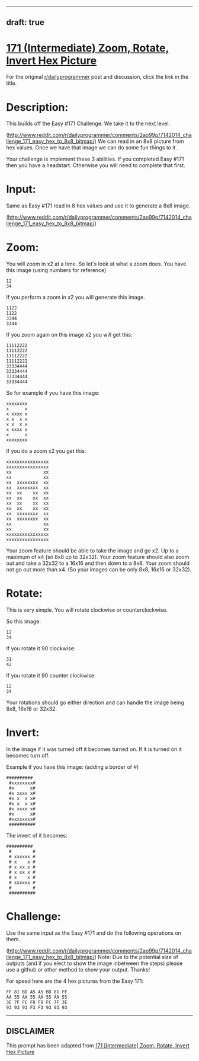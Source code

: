 ---
draft: true
----

# [171 (Intermediate) Zoom, Rotate, Invert Hex Picture](https://www.reddit.com/r/dailyprogrammer/comments/2avd5i/7162014_challenge_171_intermediate_zoom_rotate/)

For the original [r/dailyprogrammer](https://www.reddit.com/r/dailyprogrammer/) post and discussion, click the link in the title.

# Description:
This builds off the Easy #171 Challenge. We take it to the next level.

(http://www.reddit.com/r/dailyprogrammer/comments/2ao99p/7142014_challenge_171_easy_hex_to_8x8_bitmap/)
We can read in an 8x8 picture from hex values. Once we have that image we can do some fun things to it.

Your challenge is implement these 3 abilities. If you completed Easy #171 then you have a headstart. Otherwise you will need to complete that first.

# Input:
Same as Easy #171 read in 8 hex values and use it to generate a 8x8 image.

(http://www.reddit.com/r/dailyprogrammer/comments/2ao99p/7142014_challenge_171_easy_hex_to_8x8_bitmap/)
# Zoom:
You will zoom in x2 at a time. So let's look at what a zoom does.
You have this image (using numbers for reference)


```
12
34
```
If you perform a zoom in x2 you will generate this image.


```
1122
1122
3344
3344
```
If you zoom again on this image x2 you will get this:


```
11112222
11112222
11112222
11112222
33334444
33334444
33334444
33334444
```
So for example if you have this image:


```
xxxxxxxx
x      x
x xxxx x
x x  x x
x x  x x
x xxxx x
x      x
xxxxxxxx
```
If you do a zoom x2 you get this:


```
xxxxxxxxxxxxxxxx
xxxxxxxxxxxxxxxx
xx            xx
xx            xx
xx  xxxxxxxx  xx
xx  xxxxxxxx  xx
xx  xx    xx  xx
xx  xx    xx  xx
xx  xx    xx  xx
xx  xx    xx  xx
xx  xxxxxxxx  xx
xx  xxxxxxxx  xx
xx            xx
xx            xx
xxxxxxxxxxxxxxxx
xxxxxxxxxxxxxxxx
```
Your zoom feature should be able to take the image and go x2. Up to a maximum of x4 (so 8x8 up to 32x32).
Your zoom feature should also zoom out and take a 32x32 to a 16x16 and then down to a 8x8. Your zoom should
not go out more than x4. (So your images can be only 8x8, 16x16 or 32x32).

# Rotate:
This is very simple. You will rotate clockwise or counterclockwise.

So this image:


```
12
34
```
If you rotate it 90 clockwise:


```
31
42
```
If you rotate it 90 counter clockwise:


```
12
34
```
Your rotations should go either direction and can handle the image being 8x8, 16x16 or 32x32.

# Invert:
In the image if it was turned off it becomes turned on. If it is turned on it becomes turn off.

Example if you have this image: (adding a border of #)


```
##########
 #xxxxxxxx#
 #x      x#
 #x xxxx x#
 #x x  x x#
 #x x  x x#
 #x xxxx x#
 #x      x#
 #xxxxxxxx#
 ##########
```
The invert of it becomes:


```
##########
 #        #
 # xxxxxx #
 # x    x #
 # x xx x #
 # x xx x #
 # x    x #
 # xxxxxx #
 #        #
 ##########
```
# Challenge:
Use the same input as the Easy #171 and do the following operations on them.

(http://www.reddit.com/r/dailyprogrammer/comments/2ao99p/7142014_challenge_171_easy_hex_to_8x8_bitmap/)
Note: Due to the potential size of outputs (and if you elect to show the image inbetween the steps) please use a github or other method to show your output. Thanks!

For speed here are the 4 hex pictures from the Easy 171:


```
FF 81 BD A5 A5 BD 81 FF
AA 55 AA 55 AA 55 AA 55
3E 7F FC F8 F8 FC 7F 3E
93 93 93 F3 F3 93 93 93
```

----
## **DISCLAIMER**
This prompt has been adapted from [171 [Intermediate] Zoom, Rotate, Invert Hex Picture](https://www.reddit.com/r/dailyprogrammer/comments/2avd5i/7162014_challenge_171_intermediate_zoom_rotate/
)
